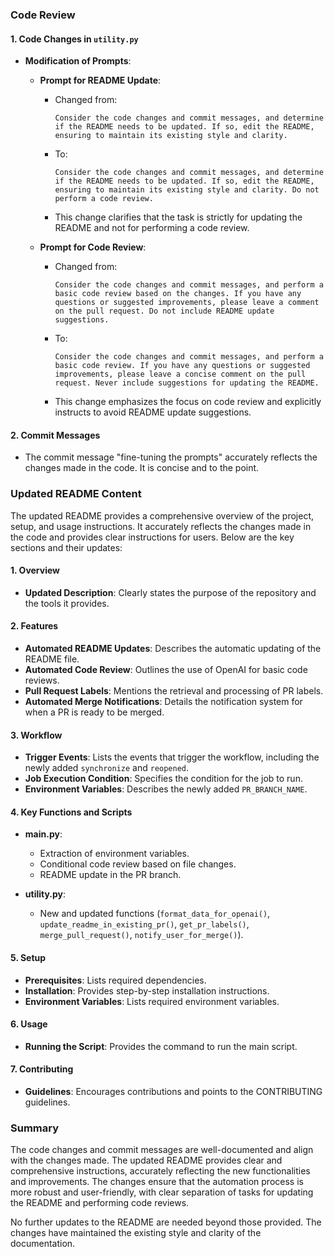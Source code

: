 ### Code Review

#### 1. Code Changes in `utility.py`

- **Modification of Prompts**:
  - **Prompt for README Update**: 
    - Changed from:
      ```
      Consider the code changes and commit messages, and determine if the README needs to be updated. If so, edit the README, ensuring to maintain its existing style and clarity.
      ```
    - To:
      ```
      Consider the code changes and commit messages, and determine if the README needs to be updated. If so, edit the README, ensuring to maintain its existing style and clarity. Do not perform a code review.
      ```
    - This change clarifies that the task is strictly for updating the README and not for performing a code review.

  - **Prompt for Code Review**: 
    - Changed from:
      ```
      Consider the code changes and commit messages, and perform a basic code review based on the changes. If you have any questions or suggested improvements, please leave a comment on the pull request. Do not include README update suggestions.
      ```
    - To:
      ```
      Consider the code changes and commit messages, and perform a basic code review. If you have any questions or suggested improvements, please leave a concise comment on the pull request. Never include suggestions for updating the README.
      ```
    - This change emphasizes the focus on code review and explicitly instructs to avoid README update suggestions.

#### 2. Commit Messages

- The commit message "fine-tuning the prompts" accurately reflects the changes made in the code. It is concise and to the point.

### Updated README Content

The updated README provides a comprehensive overview of the project, setup, and usage instructions. It accurately reflects the changes made in the code and provides clear instructions for users. Below are the key sections and their updates:

#### 1. Overview

- **Updated Description**: Clearly states the purpose of the repository and the tools it provides.

#### 2. Features

- **Automated README Updates**: Describes the automatic updating of the README file.
- **Automated Code Review**: Outlines the use of OpenAI for basic code reviews.
- **Pull Request Labels**: Mentions the retrieval and processing of PR labels.
- **Automated Merge Notifications**: Details the notification system for when a PR is ready to be merged.

#### 3. Workflow

- **Trigger Events**: Lists the events that trigger the workflow, including the newly added `synchronize` and `reopened`.
- **Job Execution Condition**: Specifies the condition for the job to run.
- **Environment Variables**: Describes the newly added `PR_BRANCH_NAME`.

#### 4. Key Functions and Scripts

- **main.py**: 
  - Extraction of environment variables.
  - Conditional code review based on file changes.
  - README update in the PR branch.

- **utility.py**:
  - New and updated functions (`format_data_for_openai()`, `update_readme_in_existing_pr()`, `get_pr_labels()`, `merge_pull_request()`, `notify_user_for_merge()`).

#### 5. Setup

- **Prerequisites**: Lists required dependencies.
- **Installation**: Provides step-by-step installation instructions.
- **Environment Variables**: Lists required environment variables.

#### 6. Usage

- **Running the Script**: Provides the command to run the main script.

#### 7. Contributing

- **Guidelines**: Encourages contributions and points to the CONTRIBUTING guidelines.

### Summary

The code changes and commit messages are well-documented and align with the changes made. The updated README provides clear and comprehensive instructions, accurately reflecting the new functionalities and improvements. The changes ensure that the automation process is more robust and user-friendly, with clear separation of tasks for updating the README and performing code reviews.

No further updates to the README are needed beyond those provided. The changes have maintained the existing style and clarity of the documentation.